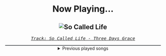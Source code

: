 <div align="center"> 
<h1>Now Playing...</h1>

![So Called Life](https://i.scdn.co/image/ab67616d00001e0291c8a7df5913c07233a99551)
--
_<samp><a href="https://open.spotify.com/track/1QTQ3VNzabl4yF5GJE6hhK">Track: So Called Life - Three Days Grace</a></samp>_

<div style="border: 1px #4B5054 solid"></div>
<details>
  <summary>
    Previous played songs
  </summary>
  <table>
    <thead>
      <tr>
        <th>
          Artist
        </th>
        <th>
          Song
        </th>
        <th>
          Link
        </th>
      </tr>
    </thead>
    <tbody>
      <tr><td>Three Days Grace</td><td>So Called Life</td><td><a href="https://open.spotify.com/track/1QTQ3VNzabl4yF5GJE6hhK">https://open.spotify.com/track/1QTQ3VNzabl4yF5GJE6hhK</a></td></tr><tr><td>I Prevail</td><td>Self-Destruction</td><td><a href="https://open.spotify.com/track/4UhMvTR5tHf2ecfoz0KV92">https://open.spotify.com/track/4UhMvTR5tHf2ecfoz0KV92</a></td></tr><tr><td>Eva Under Fire</td><td>Blow</td><td><a href="https://open.spotify.com/track/5YtuCpItTVgET1biEqJsqE">https://open.spotify.com/track/5YtuCpItTVgET1biEqJsqE</a></td></tr><tr><td>Memphis May Fire</td><td>Misery</td><td><a href="https://open.spotify.com/track/2SVbjw7sdiNjAvGpQ4eEai">https://open.spotify.com/track/2SVbjw7sdiNjAvGpQ4eEai</a></td></tr><tr><td>Amaranthe</td><td>PvP</td><td><a href="https://open.spotify.com/track/46HFTyFqLMzSye98Arqa98">https://open.spotify.com/track/46HFTyFqLMzSye98Arqa98</a></td></tr><tr><td>Solence</td><td>Good F**King Music</td><td><a href="https://open.spotify.com/track/75zbw2JGazrTzrJ5r36Af3">https://open.spotify.com/track/75zbw2JGazrTzrJ5r36Af3</a></td></tr><tr><td>We Came As Romans</td><td>Black Hole</td><td><a href="https://open.spotify.com/track/4Y7eqYTpV7fQxpYj1isN2F">https://open.spotify.com/track/4Y7eqYTpV7fQxpYj1isN2F</a></td></tr><tr><td>Coe Hill</td><td>Anything To Feel</td><td><a href="https://open.spotify.com/track/0cz6PlCLshH99u20buHcNK">https://open.spotify.com/track/0cz6PlCLshH99u20buHcNK</a></td></tr><tr><td>Kingdom Of Giants</td><td>Two Suns</td><td><a href="https://open.spotify.com/track/66Aa8HX4gij10JRT5M7OJf">https://open.spotify.com/track/66Aa8HX4gij10JRT5M7OJf</a></td></tr><tr><td>Dying Desolation</td><td>Awakening</td><td><a href="https://open.spotify.com/track/5bBfNSqs7spb5L86oiNuzr">https://open.spotify.com/track/5bBfNSqs7spb5L86oiNuzr</a></td></tr><tr><td>Alpha Wolf</td><td>Hotel Underground</td><td><a href="https://open.spotify.com/track/0CoxiZuaRFycPJ0Xl1oSOJ">https://open.spotify.com/track/0CoxiZuaRFycPJ0Xl1oSOJ</a></td></tr><tr><td>Motionless In White</td><td>Slaughterhouse (feat. Bryan Garris Of Knocked Loose)</td><td><a href="https://open.spotify.com/track/2ClgEn1FZxchrqRZ04JZzj">https://open.spotify.com/track/2ClgEn1FZxchrqRZ04JZzj</a></td></tr><tr><td>Bring Me The Horizon</td><td>sTraNgeRs</td><td><a href="https://open.spotify.com/track/5fpq1wF8xa5tSSlcKHdmGQ">https://open.spotify.com/track/5fpq1wF8xa5tSSlcKHdmGQ</a></td></tr><tr><td>Saisei 再生</td><td>Kintsugi</td><td><a href="https://open.spotify.com/track/17awG8aZVqBfS7X1qR7jLA">https://open.spotify.com/track/17awG8aZVqBfS7X1qR7jLA</a></td></tr><tr><td>Bleed From Within</td><td>Stand Down</td><td><a href="https://open.spotify.com/track/2tpiHcSSFCnpIH8HFzIUEa">https://open.spotify.com/track/2tpiHcSSFCnpIH8HFzIUEa</a></td></tr><tr><td>156/Silence</td><td>For All To Blame</td><td><a href="https://open.spotify.com/track/4xV1G4jOatUvJBHuQzzAMZ">https://open.spotify.com/track/4xV1G4jOatUvJBHuQzzAMZ</a></td></tr><tr><td>Remember Me When</td><td>Walk Away</td><td><a href="https://open.spotify.com/track/2GuiIVYQhxomcVo4ZsNzoY">https://open.spotify.com/track/2GuiIVYQhxomcVo4ZsNzoY</a></td></tr><tr><td>Kingsmen</td><td>Bitter Half</td><td><a href="https://open.spotify.com/track/6vAZk6WonZw4os4nYxee4V">https://open.spotify.com/track/6vAZk6WonZw4os4nYxee4V</a></td></tr><tr><td>The Ivory</td><td>Off the Grid</td><td><a href="https://open.spotify.com/track/11w8khf1xiWhp4f5nVZDf9">https://open.spotify.com/track/11w8khf1xiWhp4f5nVZDf9</a></td></tr><tr><td>Bleeding Through</td><td>Damage Done</td><td><a href="https://open.spotify.com/track/3akrI54x0JHbERhlCT35bZ">https://open.spotify.com/track/3akrI54x0JHbERhlCT35bZ</a></td></tr>
    </tbody>
  </table>
</details>

</div>
